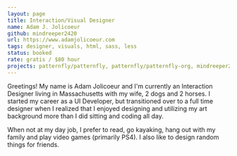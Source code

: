 ```yaml
---
layout: page
title: Interaction/Visual Designer
name: Adam J. Jolicoeur
github: mindreeper2420
url: https://www.adamjolicoeur.com
tags: designer, visuals, html, sass, less
status: booked
rate: gratis / $80 hour
projects: patternfly/patternfly, patternfly/patternfly-org, mindreeper2420/
---
```


Greetings! My name is Adam Jolicoeur and I'm currently an Interaction Designer living in Massachusetts with my wife, 2 dogs and 2 horses. I started my career as a UI Developer, but transitioned over to a full time designer when I realized that I enjoyed designing and utilizing my art background more than I did sitting and coding all day.

When not at my day job, I prefer to read, go kayaking, hang out with my family and play video games (primarily PS4). I also like to design random things for friends.
